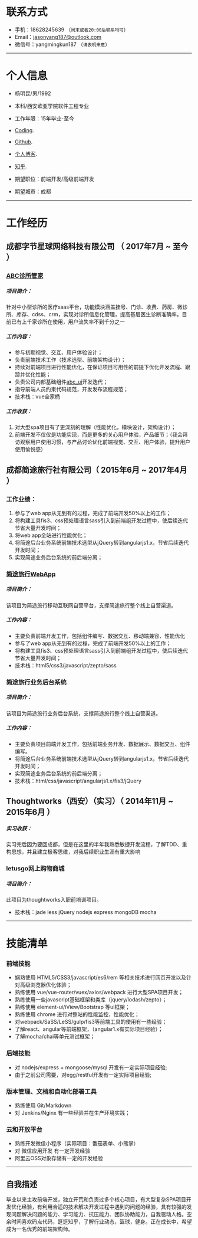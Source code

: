 # 联系方式

- 手机：18628245639 （```周末或者20:00后联系均可```）
- Email：jasonyang187@outlook.com
- 微信号：yangmingkun187 （```请表明来意```）

---

# 个人信息

 - 杨明昆/男/1992
 - 本科/西安欧亚学院软件工程专业
 - 工作年限：15年毕业-至今
 - [Coding](https://dev.tencent.com/u/Jason_Yang187).
 - [Github](https://github.com/yangmingkun187).
 - [个人博客](http://jasonyangblog.com/).
 - [知乎](https://www.zhihu.com/people/jason-yang-187/answers).

 - 期望职位：前端开发/高级前端开发
 - 期望城市：成都

---

# 工作经历

## 成都字节星球网络科技有限公司 （ 2017年7月 ~ 至今 ）

### [ABC诊所管家](https://www.abcyun.cn/)
##### 项目简介：
针对中小型诊所的医疗saas平台，功能模块涵盖挂号、门诊、收费、药房、微诊所、库存、cdss、crm，实现对诊所信息化管理，提高基层医生诊断准确率。目前已有上千家诊所在使用，用户流失率不到千分之一
##### 工作内容：
- 参与初期视觉、交互、用户体验设计；
- 负责前端技术工作（技术选型、前端架构设计）；
- 持续对前端项目进行性能优化，在保证项目可用性的前提下优化开发流程、跟踪并优化性能；
- 负责公司内部基础组件[abc_ui](https://www.npmjs.com/package/abc-ui)开发迭代；
- 指导前端人员约束代码规范，开发发布流程规范；
- 技术栈：vue全家桶
##### 工作收获：
1. 对大型spa项目有了更深刻的理解（性能优化，模块设计，架构设计）；
2. 前端开发不仅仅是功能实现，而是更多的关心用户体验，产品细节；（我会拜访观察用户使用习惯，与产品讨论优化前端视觉、交互、用户体验，提升用户使用愉悦感）


## 成都简途旅行社有限公司（ 2015年6月 ~ 2017年4月 ）
### 工作业绩：
1. 参与了web app从无到有的过程，完成了前端开发50%以上的工作；
2. 将构建工具fis3、css预处理语言sass引入到前端组开发过程中，使后续迭代节省大量开发时间；
3. 将web app全站进行性能优化；
4. 将简途后台业务系统前端技术选型从jQuery转到angularjs1.x，节省后续迭代开发时间；
5. 实现简途业务后台系统的前后端分离；

### [简途旅行WebApp](https://m.simpletour.com/mobile/gateway/wechat/home/home/)
##### 项目简介：
该项目为简途旅行移动互联网自营平台，支撑简途旅行整个线上自营渠道。
##### 工作内容：
- 主要负责前端开发工作，包括组件编写、数据交互、移动端兼容、性能优化
- 参与了web app从无到有的过程，完成了前端开发50%以上的工作；
- 将构建工具fis3、css预处理语言sass引入到前端组开发过程中，使后续迭代节省大量开发时间；
- 技术栈：html5/css3/javascript/zepto/sass

### 简途旅行业务后台系统
##### 项目简介：
该项目为简途旅行业务后台系统，支撑简途旅行整个线上自营渠道。
##### 工作内容：
- 主要负责项目前端开发工作，包括前端业务开发、数据展示、数据交互、组件编写。
- 将简途后台业务系统前端技术选型从jQuery转到angularjs1.x，节省后续迭代开发时间；
- 实现简途业务后台系统的前后端分离；
- 技术栈：html/css/javascript/angularjs1.x/fis3/jQuery


## Thoughtworks（西安）（实习）（ 2014年11月 ~ 2015年6月 ）
##### 实习收获：
实习完后因为要回成都，但是在这里的半年我熟悉敏捷开发流程，了解TDD、重构思想，并且建立极客思维，对我后续职业生涯有重大影响

### letusgo网上购物商城
##### 项目简介：
此项目为thoughtworks入职前培训项目。
- 技术栈：jade less jQuery nodejs express mongoDB mocha


---

# 技能清单

### 前端技能
- 娴熟使用 HTML5/CSS3/javascript/es6/rem 等相关技术进行网页开发以及针对高级浏览器优化体验；
- 熟练使用 vue/vue-router/vuex/axios/webpack 进行大型SPA项目开发；
- 熟练使用一些javascript基础框架和类库（jquery/lodash/zepto）；
- 熟练使用 element-ui/iView/Bootstrap 等ui框架；
- 熟练使用 chrome 进行对整站的性能监控，性能优化；
- 对webpack/SaSS/LeSS/gulp/fis3等前端工具的使用有一些经验；
- 了解react、angular等前端框架，（angular1.x有实际项目经验）；
- 了解mocha/chai等单元测试框架；

### 后端技能
- 对 nodejs/express + mongoose/mysql 开发有一定实际项目经验;
- 由于之前公司需要，对egg/restful开发有一定实际项目经验;

### 版本管理、文档和自动化部署工具
- 熟练使用 Git/Markdown
- 对 Jenkins/Nginx 有一些经验并在生产环境实践；

### 云和开放平台
- 熟练开发微信小程序（实际项目：番茄表单、小熊掌）
- 对 微信应用开发 有一定开发经验
- 阿里云OSS对象存储有一定的开发经验

---

## 自我描述
毕业以来主攻前端开发，独立开荒和负责过多个核心项目，有大型复杂SPA项目开发优化经验，有利用合适的技术解决开发过程中遇到的问题的经验，具有较强的发现问题解决问题的能力、学习能力、抗压能力、团队协助能力，自我驱动人格。空余时间喜欢码点代码，逛逛知乎，了解行业动态，篮球，健身。正在成长中，希望成为一名优秀的前端架构师。
